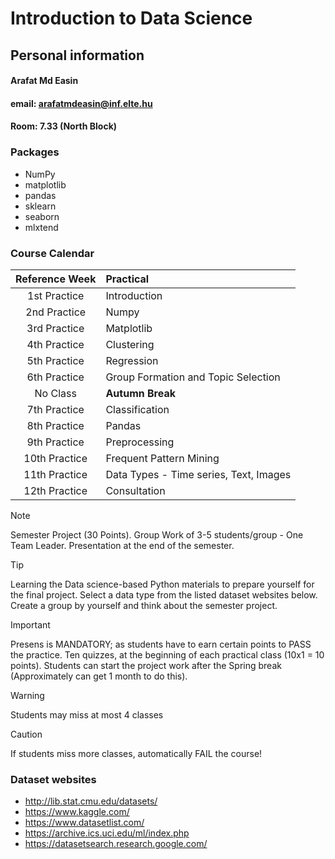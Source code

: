 # Introduction to Data Science

## Personal information

#### Arafat Md Easin
#### email: arafatmdeasin@inf.elte.hu
#### Room: 7.33 (North Block)

### Packages 
* NumPy
* matplotlib
* pandas 
* sklearn
* seaborn
* mlxtend

### Course Calendar

| Reference Week | Practical |
| :-: | :- | 
| 1st Practice | Introduction |
| 2nd Practice | Numpy |
| 3rd Practice | Matplotlib |
| 4th Practice | Clustering |
| 5th Practice | Regression |
| 6th Practice | Group Formation and Topic Selection |
| No Class | **Autumn Break** |
| 7th Practice | Classification |
| 8th Practice | Pandas |
| 9th Practice | Preprocessing |
| 10th Practice | Frequent Pattern Mining |
| 11th Practice | Data Types - Time series, Text, Images |
| 12th Practice | Consultation |

> [!NOTE]
> Semester Project (30 Points).
> Group Work of 3-5 students/group - One Team Leader.
> Presentation at the end of the semester. 

> [!TIP]
> Learning the Data science-based Python materials to prepare yourself for the final project.
> Select a data type from the listed dataset websites below.
> Create a group by yourself and think about the semester project. 

> [!IMPORTANT]
> Presens is MANDATORY; as students have to earn certain points to PASS the practice.
> Ten quizzes, at the beginning of each practical class (10x1 = 10 points).
> Students can start the project work after the Spring break (Approximately can get 1 month to do this). 

> [!WARNING]
> Students may miss at most 4 classes

> [!CAUTION]
> If students miss more classes, automatically FAIL the course! 

### Dataset websites
* http://lib.stat.cmu.edu/datasets/
* https://www.kaggle.com/
* https://www.datasetlist.com/
* https://archive.ics.uci.edu/ml/index.php
* https://datasetsearch.research.google.com/
